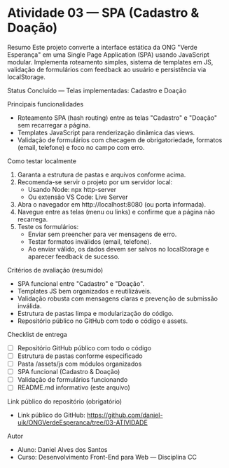 # Atividade 03 — SPA (Cadastro & Doação)

Resumo
Este projeto converte a interface estática da ONG "Verde Esperança" em uma Single Page Application (SPA) usando JavaScript modular. Implementa roteamento simples, sistema de templates em JS, validação de formulários com feedback ao usuário e persistência via localStorage.

Status
Concluído — Telas implementadas: Cadastro e Doação

Principais funcionalidades
- Roteamento SPA (hash routing) entre as telas "Cadastro" e "Doação" sem recarregar a página.
- Templates JavaScript para renderização dinâmica das views.
- Validação de formulários com checagem de obrigatoriedade, formatos (email, telefone) e foco no campo com erro.

Como testar localmente
1. Garanta a estrutura de pastas e arquivos conforme acima.
2. Recomenda-se servir o projeto por um servidor local:
     - Usando Node: npx http-server
     - Ou extensão VS Code: Live Server
3. Abra o navegador em http://localhost:8080 (ou porta informada).
4. Navegue entre as telas (menu ou links) e confirme que a página não recarrega.
5. Teste os formulários:
     - Enviar sem preencher para ver mensagens de erro.
     - Testar formatos inválidos (email, telefone).
     - Ao enviar válido, os dados devem ser salvos no localStorage e aparecer feedback de sucesso.

Critérios de avaliação (resumido)
- SPA funcional entre "Cadastro" e "Doação".
- Templates JS bem organizados e reutilizáveis.
- Validação robusta com mensagens claras e prevenção de submissão inválida.
- Estrutura de pastas limpa e modularização do código.
- Repositório público no GitHub com todo o código e assets.

Checklist de entrega
- [ ] Repositório GitHub público com todo o código
- [ ] Estrutura de pastas conforme especificado
- [ ] Pasta /assets/js com módulos organizados
- [ ] SPA funcional (Cadastro & Doação)
- [ ] Validação de formulários funcionando
- [ ] README.md informativo (este arquivo)

Link público do repositório (obrigatório)
- Link público do GitHub: https://github.com/daniel-uik/ONGVerdeEsperanca/tree/03-ATIVIDADE

Autor
- Aluno: Daniel Alves dos Santos
- Curso: Desenvolvimento Front-End para Web — Disciplina CC

